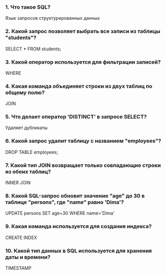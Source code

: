 ### 1. Что такое SQL? 
Язык запросов структурированных данных
### 2. Какой запрос позволяет выбрать все записи из таблицы "students"?
SELECT * FROM students;
### 3. Какой оператор используется для фильтрации записей? 
WHERE
### 4. Какая команда объединяет строки из двух таблиц по общему полю?
JOIN
### 5. Что делает оператор 'DISTINCT' в запросе SELECT? 
Удаляет дубликаты
### 6. Какой запрос удалит таблицу с названием "employees"?
DROP TABLE employees;
### 7. Какой тип JOIN возвращает только совпадающие строки из обеих таблиц?
INNER JOIN
### 8. Какой SQL-запрос обновит значение "age" до 30 в таблице "persons", где "name" равно 'Dima'?
UPDATE persons SET age=30 WHERE name='Dima'
### 9. Какая команда используется для создания индекса?
CREATE INDEX
### 10. Какой тип данных в SQL используется для хранения даты и времени?
TIMESTAMP
